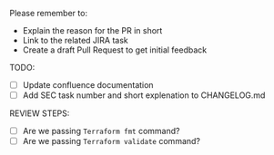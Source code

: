 Please remember to:

* Explain the reason for the PR in short
* Link to the related JIRA task
* Create a draft Pull Request to get initial feedback

TODO:
- [ ] Update confluence documentation
- [ ] Add SEC task number and short explenation to CHANGELOG.md

REVIEW STEPS:
- [ ] Are we passing `Terraform fmt` command?
- [ ] Are we passing `Terraform validate` command?

